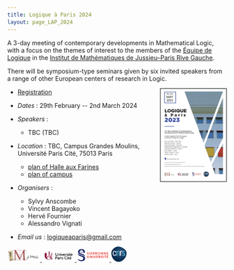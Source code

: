 ```yaml
---
title: Logique à Paris 2024
layout: page_LAP_2024
---
```

A 3-day meeting of contemporary developments in Mathematical Logic,
with a focus on the themes of interest to the members of the
[Équipe de Logique][LM] in the [Institut de Mathématiques de Jussieu–Paris Rive Gauche][IMJ-PRG].

There will be symposium-type seminars given by six invited speakers from a range of other European centers of research in Logic.

<a href="/LAP2024/LAP2024.pdf"><img src="/LAP2024/LAP2024.jpg" width="30%" style="float:right;border: 1px solid black;"></a>

- <a class="linkdebugmain" href="https://forms.gle/diKmdS5dMA7nT7hW6">Registration</a>
- _Dates_ : 29th February -- 2nd March 2024
- _Speakers_ :
	- TBC (TBC)
- _Location_ : TBC, Campus Grandes Moulins, Université Paris Cité, 75013 Paris
	- [plan of Halle aux Farines][HAF]
	- [plan of campus][campus]

- _Organisers_ : 
	- Sylvy Anscombe 
	- Vincent Bagayoko
	- Hervé Fournier
	- Alessandro Vignati
- _Email us_ : [logiqueaparis@gmail.com](mailto:logiqueaparis@gmail.com)

[campus]: /IMAGES/plan_campus.png
[HAF]: /IMAGES/plan_HAF.png

<a href="/ICONS/imj-prg.png"><img src="/ICONS/imj-prg.png" alt="IMJ-PRG" width="15%">
<a href="/ICONS/upc.png"><img src="/ICONS/upc.png" alt="Université Paris Cité" width="15%">
<a href="/ICONS/sorbonne.png"><img src="/ICONS/sorbonne.png" alt="Sorbonne Université" width="15%">
<a href="/ICONS/cnrs.png"><img src="/ICONS/cnrs.png" alt="CNRS" width="7%">

[UPC]:  https://u-paris.fr/
[IMJ-PRG]: https://www.imj-prg.fr/
[LM]:   https://www.imj-prg.fr/lm/
